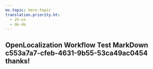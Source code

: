 ```yaml
---
ms.topic: hero-topic
translation.priority.ht: 
  - zh-cn
  - de-de
---
```

## OpenLocalization Workflow Test MarkDown c553a7a7-cfeb-4631-9b55-53ca49ac0454 thanks!
